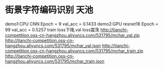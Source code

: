 # 街景字符编码识别 天池
demo1:CPU CNN Epoch = 9 val_acc = 0.1433 
demo2:GPU resnet18 Epoch = 99 val_acc = 0.5257 train loss下降,val loss震荡
http://tianchi-competition.oss-cn-hangzhou.aliyuncs.com/531795/mchar_val.zip
http://tianchi-competition.oss-cn-hangzhou.aliyuncs.com/531795/mchar_val.json
http://tianchi-competition.oss-cn-hangzhou.aliyuncs.com/531795/mchar_train.zip
http://tianchi-competition.oss-cn-hangzhou.aliyuncs.com/531795/mchar_train.json

